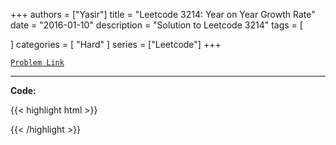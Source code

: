 
+++
authors = ["Yasir"]
title = "Leetcode 3214: Year on Year Growth Rate"
date = "2016-01-10"
description = "Solution to Leetcode 3214"
tags = [
    
]
categories = [
    "Hard"
]
series = ["Leetcode"]
+++



[`Problem Link`](https://leetcode.com/problems/year-on-year-growth-rate/description/)

---

**Code:**

{{< highlight html >}}

{{< /highlight >}}

